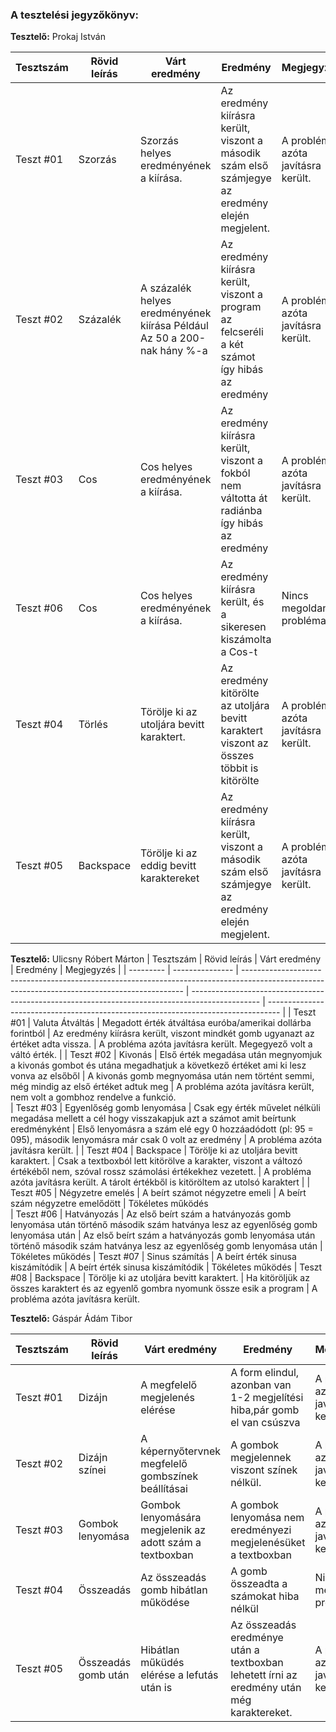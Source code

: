 ### A tesztelési jegyzőkönyv:

**Tesztelő:** Prokaj István

| Tesztszám | Rövid leírás    | Várt eredmény                                                                                                                                 | Eredmény                                                                                        | Megjegyzés                                                                        |
| --------- | --------------- | --------------------------------------------------------------------------------------------------------------------------------------------- | ----------------------------------------------------------------------------------------------- | --------------------------------------------------------------------------------- |
| Teszt #01 | Szorzás         | Szorzás helyes eredményének a kiírása.                                                                                                        | Az eredmény kiírásra került, viszont a második szám első számjegye az eredmény elején megjelent.| A probléma azóta javításra került.                                            |
| Teszt #02 | Százalék        | A százalék helyes eredményének kiírása Például Az 50 a 200-nak hány %-a                                                                       | Az eredmény kiírásra került, viszont a program az felcseréli a két számot így hibás az eredmény | A probléma azóta javításra került.                                           |
| Teszt #03 | Cos             | Cos helyes eredményének a kiírása.                                                                                                            | Az eredmény kiírásra került, viszont a fokból nem váltotta át radiánba így hibás az eredmény    | A probléma azóta javításra került.                                                           |
| Teszt #06 | Cos             | Cos helyes eredményének a kiírása.                                                                                                            | Az eredmény kiírásra került, és a sikeresen kiszámolta a Cos-t                                  | Nincs megoldandó probléma                                                           |
| Teszt #04 | Törlés          | Törölje ki az utoljára bevitt karaktert.                                                                                                      | Az eredmény kitörölte az utoljára bevitt karaktert viszont az összes többit is kitörölte        | A probléma azóta javításra került.                                                           |
| Teszt #05 | Backspace       | Törölje ki az eddig bevitt karaktereket                                                                                                       | Az eredmény kiírásra került, viszont a második szám első számjegye az eredmény elején megjelent.| A probléma azóta javításra került.                                                           |



**Tesztelő:** Ulicsny Róbert Márton
| Tesztszám | Rövid leírás    | Várt eredmény                                                                                                                                 | Eredmény                                                                                        | Megjegyzés                                                                        |
| --------- | --------------- | --------------------------------------------------------------------------------------------------------------------------------------------- | ----------------------------------------------------------------------------------------------- | --------------------------------------------------------------------------------- |
| Teszt #01 | Valuta Átváltás    | Megadott érték átváltása euróba/amerikai dollárba forintból                                                                                                  | Az eredmény kiírásra került, viszont mindkét gomb ugyanazt az értéket adta vissza. | A probléma azóta javításra került. Megegyező volt a váltó érték.                                            |
| Teszt #02 | Kivonás | Első érték megadása után megnyomjuk a kivonás gombot és utána megadhatjuk a következő értéket ami ki lesz vonva az elsőből                                                                                               | A kivonás gomb megnyomása után nem történt semmi, még mindig az első értéket adtuk meg | A probléma azóta javításra került, nem volt a gombhoz rendelve a funkció.    
| Teszt #03 | Egyenlőség gomb lenyomása    | Csak egy érték művelet nélküli megadása mellett a cél hogy visszakapjuk azt a számot amit beírtunk eredményként                                                                                                | Első lenyomásra a szám elé egy 0 hozzáadódott (pl: 95 = 095), második lenyomásra már csak 0 volt az eredmény | A probléma azóta javításra került.                                            |
| Teszt #04 | Backspace    | Törölje ki az utoljára bevitt karaktert.                                                                                                | Csak a textboxból lett kitörölve a karakter, viszont a változó értékéből nem, szóval rossz számolási értékekhez vezetett.           | A probléma azóta javításra került. A tárolt értékből is kitöröltem az utolsó karaktert                                           |
| Teszt #05 | Négyzetre emelés | A beírt számot négyzetre emeli                                                                                               | A beírt szám négyzetre emelődött | Tökéletes működés   
| Teszt #06 | Hatványozás | Az első beírt szám a hatványozás gomb lenyomása után történő második szám hatványa lesz az egyenlőség gomb lenyomása után                                                                                               | Az első beírt szám a hatványozás gomb lenyomása után történő második szám hatványa lesz az egyenlőség gomb lenyomása után | Tökéletes működés
| Teszt #07 | Sinus számítás | A beírt érték sinusa kiszámítódik                                                   | A beírt érték sinusa kiszámítódik  | Tökéletes működés
| Teszt #08 | Backspace | Törölje ki az utoljára bevitt karaktert.                                                    | Ha kitöröljük az összes karaktert és az egyenlő gombra nyomunk össze esik a program  | A probléma azóta javításra került.


**Tesztelő:** Gáspár Ádám Tibor

| Tesztszám | Rövid leírás    | Várt eredmény                                                                                                                                 | Eredmény                                                                                        | Megjegyzés                                                                        |
| --------- | --------------- | --------------------------------------------------------------------------------------------------------------------------------------------- | ----------------------------------------------------------------------------------------------- | --------------------------------------------------------------------------------- |
| Teszt #01 | Dizájn         | A megfelelő megjelenés elérése                                   | A form elindul, azonban van 1-2 megjelítési hiba,pár gomb el van csúszva | A probléma azóta javításra került.                                            |
| Teszt #02 | Dizájn színei        | A képernyőtervnek megfelelő gombszínek beállításai         | A gombok megjelennek viszont színek nélkül.                                           | A probléma azóta javításra került.                                           |
| Teszt #03 | Gombok lenyomása             | Gombok lenyomására megjelenik az adott szám a textboxban | A gombok lenyomása nem eredményezi megjelenésüket a textboxban    | A probléma azóta javításra került.                                                           |
| Teszt #04 | Összeadás             | Az összeadás gomb hibátlan működése      | A gomb összeadta a számokat hiba nélkül                                 | Nincs megoldandó probléma                                                           |
| Teszt #05 | Összeadás gomb után          | Hibátlan műküdés elérése a lefutás után is                                                                                                      | Az összeadás eredménye után a textboxban lehetett írni az eredmény után még karaktereket.        | A probléma azóta javításra került.                                                           |
